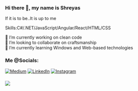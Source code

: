 ### Hi there 👋, my name is Shreyas

If it is to be..It is up to me

Skills:C#/.NET/JavaScript/Angular/React/HTML/CSS

🔭 I’m currently working on clean code<br>👯 I’m looking to collaborate on craftsmanship <br>🌱 I’m currently learning Windows and Web-based technologies <br>


### Me @Socials:
[![Medium](https://img.shields.io/badge/Medium-12100E?logo=medium&logoColor=white)](https://medium.com/@https://medium.com/@shreyaskhamkar96) 
 [![LinkedIn](https://img.shields.io/badge/LinkedIn-%230077B5.svg?logo=linkedin&logoColor=white)](https://linkedin.com/in/https://www.linkedin.com/in/shreyas-khamkar-0777b720a/) 
 [![Instagram](https://img.shields.io/badge/Instagram-%23E4405F.svg?logo=Instagram&logoColor=white)](https://instagram.com/https://www.instagram.com/shreyaskhamkar_/)

###
![](https://github-readme-stats.vercel.app/api?username=shreyaskhamkar&theme=city_light&hide_border=false&include_all_commits=false&count_private=false)<br/>




